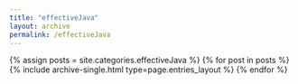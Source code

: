```yaml
---
title: "effectiveJava"
layout: archive
permalink: /effectiveJava
---
```



{% assign posts = site.categories.effectiveJava %}
{% for post in posts %} {% include archive-single.html type=page.entries_layout %} {% endfor %}